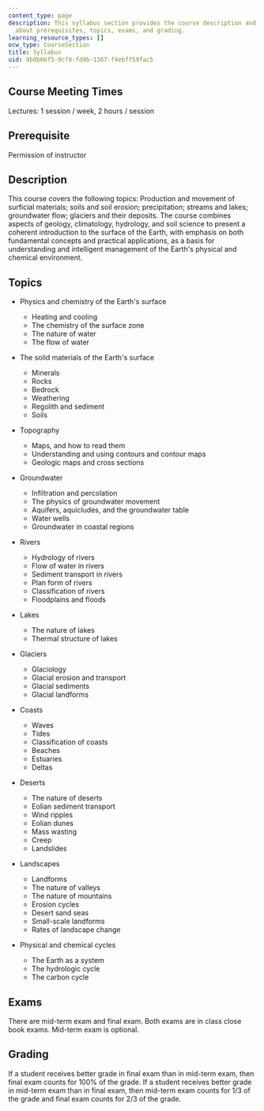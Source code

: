 ```yaml
---
content_type: page
description: This syllabus section provides the course description and information
  about prerequisites, topics, exams, and grading.
learning_resource_types: []
ocw_type: CourseSection
title: Syllabus
uid: 9b0b66f5-9cf8-fd9b-1367-f4ebff59fac5
---
```


Course Meeting Times
--------------------

Lectures: 1 session / week, 2 hours / session

Prerequisite
------------

Permission of instructor

Description
-----------

This course covers the following topics: Production and movement of surficial materials; soils and soil erosion; precipitation; streams and lakes; groundwater flow; glaciers and their deposits. The course combines aspects of geology, climatology, hydrology, and soil science to present a coherent introduction to the surface of the Earth, with emphasis on both fundamental concepts and practical applications, as a basis for understanding and intelligent management of the Earth's physical and chemical environment.

Topics
------

*   Physics and chemistry of the Earth's surface
    *   Heating and cooling
    *   The chemistry of the surface zone
    *   The nature of water
    *   The flow of water

*   The solid materials of the Earth's surface
    *   Minerals
    *   Rocks
    *   Bedrock
    *   Weathering
    *   Regolith and sediment
    *   Soils

*   Topography
    *   Maps, and how to read them
    *   Understanding and using contours and contour maps
    *   Geologic maps and cross sections

*   Groundwater
    *   Infiltration and percolation
    *   The physics of groundwater movement
    *   Aquifers, aquicludes, and the groundwater table
    *   Water wells
    *   Groundwater in coastal regions

*   Rivers
    *   Hydrology of rivers
    *   Flow of water in rivers
    *   Sediment transport in rivers
    *   Plan form of rivers
    *   Classification of rivers
    *   Floodplains and floods

*   Lakes
    *   The nature of lakes
    *   Thermal structure of lakes

*   Glaciers
    *   Glaciology
    *   Glacial erosion and transport
    *   Glacial sediments
    *   Glacial landforms

*   Coasts
    *   Waves
    *   Tides
    *   Classification of coasts
    *   Beaches
    *   Estuaries
    *   Deltas

*   Deserts
    *   The nature of deserts
    *   Eolian sediment transport
    *   Wind ripples
    *   Eolian dunes
    *   Mass wasting
    *   Creep
    *   Landslides

*   Landscapes
    *   Landforms
    *   The nature of valleys
    *   The nature of mountains
    *   Erosion cycles
    *   Desert sand seas
    *   Small-scale landforms
    *   Rates of landscape change

*   Physical and chemical cycles
    *   The Earth as a system
    *   The hydrologic cycle
    *   The carbon cycle

Exams
-----

There are mid-term exam and final exam. Both exams are in class close book exams. Mid-term exam is optional.

Grading
-------

If a student receives better grade in final exam than in mid-term exam, then final exam counts for 100% of the grade. If a student receives better grade in mid-term exam than in final exam, then mid-term exam counts for 1/3 of the grade and final exam counts for 2/3 of the grade.